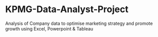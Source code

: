 # KPMG-Data-Analyst-Project
Analysis of Company data to optimise marketing strategy and promote growth using Excel, Powerpoint &amp; Tableau

